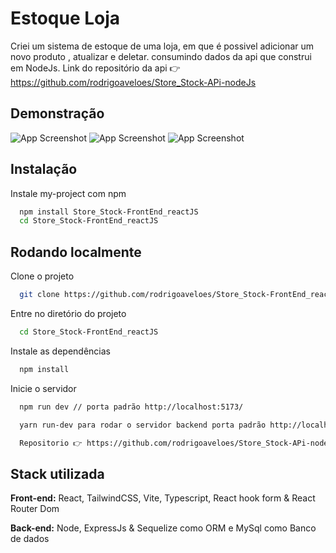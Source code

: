 
# Estoque Loja 

Criei um sistema de estoque de uma loja, em que é possivel adicionar  um novo produto , atualizar e deletar.
consumindo dados da api que construi em NodeJs.
Link do repositório da api 👉 https://github.com/rodrigoaveloes/Store_Stock-APi-nodeJs




## Demonstração

![App Screenshot](https://i.imgur.com/ETdRPMF.png)
![App Screenshot](https://i.imgur.com/69tED8Q.png)
![App Screenshot](https://i.imgur.com/wOKfBGW.png)



## Instalação

Instale my-project com npm

```bash
  npm install Store_Stock-FrontEnd_reactJS
  cd Store_Stock-FrontEnd_reactJS
```
    
## Rodando localmente

Clone o projeto

```bash
  git clone https://github.com/rodrigoaveloes/Store_Stock-FrontEnd_reactJS
```

Entre no diretório do projeto

```bash
  cd Store_Stock-FrontEnd_reactJS
```

Instale as dependências

```bash
  npm install
```

Inicie o servidor

```bash
  npm run dev // porta padrão http://localhost:5173/
```

```bash
  yarn run-dev para rodar o servidor backend porta padrão http://localhost:4000/

  Repositorio 👉 https://github.com/rodrigoaveloes/Store_Stock-APi-nodeJs

```


## Stack utilizada

**Front-end:** React, TailwindCSS, Vite, Typescript, React hook form & React Router Dom

**Back-end:** Node, ExpressJs & Sequelize como ORM e MySql como Banco de dados

